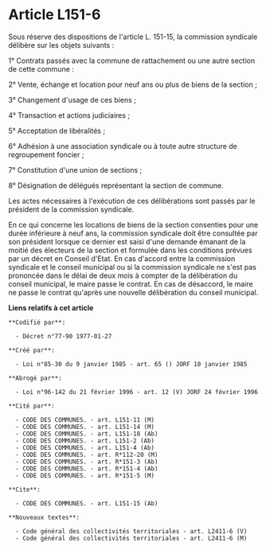 # Article L151-6

Sous réserve des dispositions de l'article L. 151-15, la commission syndicale délibère sur les objets suivants :

1° Contrats passés avec la commune de rattachement ou une autre  section de cette commune :

2° Vente, échange et location pour neuf ans ou plus de biens  de la section ;

3° Changement d'usage de ces biens ;

4° Transaction et actions judiciaires ;

5° Acceptation de libéralités ;

6° Adhésion à une association syndicale ou à toute autre structure de regroupement foncier ;

7° Constitution d'une union de sections ;

8° Désignation de délégués représentant la section de commune.

Les actes nécessaires à l'exécution de ces délibérations sont passés par le président de la commission syndicale.

En ce qui concerne les locations de biens de la section consenties pour une durée inférieure à neuf ans, la commission
syndicale doit être consultée par son président lorsque ce dernier est saisi d'une demande émanant de la moitié des électeurs
de la section et formulée dans les conditions prévues par un décret en Conseil d'Etat. En cas d'accord entre la commission
syndicale et le conseil municipal ou si la commission syndicale ne s'est pas prononcée dans le délai de deux mois à compter
de la délibération du conseil municipal, le maire passe le contrat. En cas de désaccord, le maire ne passe le contrat
qu'après une nouvelle délibération du conseil municipal.

**Liens relatifs à cet article**

	**Codifié par**:

	  - Décret n°77-90 1977-01-27

	**Créé par**:

	  - Loi n°85-30 du 9 janvier 1985 - art. 65 () JORF 10 janvier 1985

	**Abrogé par**:

	  - Loi n°96-142 du 21 février 1996 - art. 12 (V) JORF 24 février 1996

	**Cité par**:

	  - CODE DES COMMUNES. - art. L151-11 (M)
	  - CODE DES COMMUNES. - art. L151-14 (M)
	  - CODE DES COMMUNES. - art. L151-18 (Ab)
	  - CODE DES COMMUNES. - art. L151-2 (Ab)
	  - CODE DES COMMUNES. - art. L151-4 (Ab)
	  - CODE DES COMMUNES. - art. R*112-20 (M)
	  - CODE DES COMMUNES. - art. R*151-3 (Ab)
	  - CODE DES COMMUNES. - art. R*151-4 (Ab)
	  - CODE DES COMMUNES. - art. R*151-5 (M)

	**Cite**:

	  - CODE DES COMMUNES. - art. L151-15 (Ab)

	**Nouveaux textes**:

	  - Code général des collectivités territoriales - art. L2411-6 (V)
	  - Code général des collectivités territoriales - art. L2411-6 (M)

